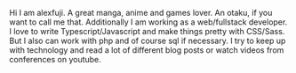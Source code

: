 Hi I am alexfuji. A great manga, anime and games lover. An otaku, if you want to call me that. 
Additionally I am working as a web/fullstack developer. 
I love to write Typescript/Javascript and make things pretty with CSS/Sass. But I also can work with php and of course sql if necessary.
I try to keep up with technology and read a lot of different blog posts or watch videos from conferences on youtube.
